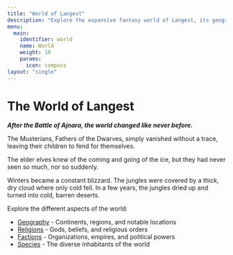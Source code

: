 ```yaml
---
title: "World of Langest"
description: "Explore the expansive fantasy world of Langest, its geography, religions, factions, and species."
menu:
  main:
    identifier: world
    name: World
    weight: 10
    params:
      icon: compass
layout: "single"
---
```


# The World of Langest

_**After the Battle of Ajnara, the world changed like never before.**_

The Musterians, Fathers of the Dwarves, simply vanished without a trace, leaving their children to fend for themselves.

The elder elves knew of the coming and going of the ice, but they had never seen so much, nor so suddenly.

Winters became a constant blizzard. The jungles were covered by a thick, dry cloud where only cold fell. In a few years, the jungles dried up and turned into cold, barren deserts.

Explore the different aspects of the world:

- [Geography](/world/geography/) - Continents, regions, and notable locations
- [Religions](/world/religions/) - Gods, beliefs, and religious orders
- [Factions](/world/factions/) - Organizations, empires, and political powers
- [Species](/world/species/) - The diverse inhabitants of the world